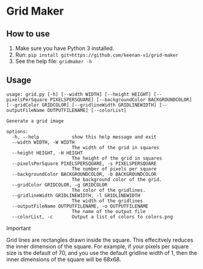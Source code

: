 # Grid Maker
## How to use
1. Make sure you have Python 3 installed.
2. Run: `pip install git+https://github.com/keenan-v1/grid-maker`
3. See the help file: `gridmaker -h`

## Usage
```
usage: grid.py [-h] [--width WIDTH] [--height HEIGHT] [--pixelsPerSquare PIXELSPERSQUARE] [--backgroundColor BACKGROUNDCOLOR] [--gridColor GRIDCOLOR] [--gridlineWidth GRIDLINEWIDTH] [--outputFileName OUTPUTFILENAME] [--colorList]

Generate a grid image

options:
  -h, --help            show this help message and exit
  --width WIDTH, -W WIDTH
                        The width of the grid in squares
  --height HEIGHT, -H HEIGHT
                        The height of the grid in squares
  --pixelsPerSquare PIXELSPERSQUARE, -s PIXELSPERSQUARE
                        The number of pixels per square
  --backgroundColor BACKGROUNDCOLOR, -b BACKGROUNDCOLOR
                        The background color of the grid.
  --gridColor GRIDCOLOR, -g GRIDCOLOR
                        The color of the gridlines.
  --gridlineWidth GRIDLINEWIDTH, -l GRIDLINEWIDTH
                        The width of the gridlines
  --outputFileName OUTPUTFILENAME, -o OUTPUTFILENAME
                        The name of the output file
  --colorList, -c       Output a list of colors to colors.png
  ```

> [!IMPORTANT]
> Grid lines are rectangles drawn inside the square. This effecitvely reduces the inner dimension of the square. For example, if your pixels per square size is the default of 70, and you use the default gridline width of 1, then the inner dimensions of the square will be 68x68.
